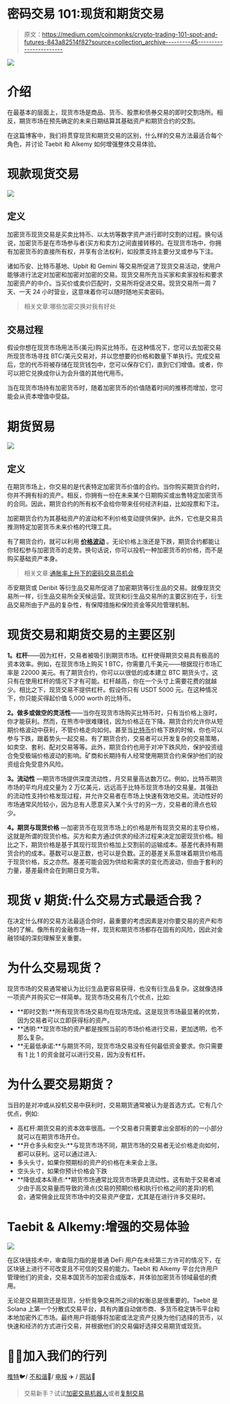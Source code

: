 # 密码交易 101:现货和期货交易

> 原文：<https://medium.com/coinmonks/crypto-trading-101-spot-and-futures-843a82514f82?source=collection_archive---------45----------------------->

![](img/4a39900af71b1bed6665fb14b7d04289.png)

# 介绍

在最基本的层面上，现货市场是商品、货币、股票和债券交易的即时交割场所。相反，期货市场在预先确定的未来日期结算其基础资产和期货合约的交割。

在这篇博客中，我们将贯穿现货和期货交易的区别，什么样的交易方法最适合每个角色，并讨论 Taebit 和 Alkemy 如何增强整体交易体验。

# 现款现货交易

![](img/8463841f9a04a40298dd5ffe409fa6ca.png)

## 定义

加密货币现货交易是买卖比特币、以太坊等数字资产进行即时交割的过程。换句话说，加密货币是在市场参与者(买方和卖方)之间直接转移的。在现货市场中，你拥有加密货币的直接所有权，并享有合法权利，如投票支持主要分叉或参与下注。

诸如币安、比特币基地、Upbit 和 Gemini 等交易所促进了现货交易活动，使用户能够进行法定对加密和加密对加密的交易。现货交易所充当买家和卖家投标和要求加密资产的中介。当买价或卖价匹配时，交易所将促进交易。现货交易所一周 7 天、一天 24 小时营业，这意味着你可以随时随地买卖密码。

> 相关文章:哪些加密交换对我有好处

## 交易过程

假设你想在现货市场用法币(美元)购买比特币。在这种情况下，您可以去加密交易所现货市场寻找 BTC/美元交易对，并以您想要的价格和数量下单执行。完成交易后，您的代币将被存储在现货钱包中，您可以保存它们，直到它们增值。或者，你可以把它兑换成你认为会升值的其他代用币。

当在现货市场持有加密货币时，随着加密货币的价值随着时间的推移而增加，您可能会从资本增值中受益。

# 期货贸易

![](img/45c1ea0c50a5c0fc4a0ec5b19ab504f2.png)

## 定义

在期货市场上，你交易的是代表特定加密货币价值的合约。当你购买期货合约时，你并不拥有标的资产。相反，你拥有一份在未来某个日期购买或出售特定加密货币的合同。因此，期货合约的所有权不会给你带来任何经济利益，比如投票和下注。

加密期货合约为其基础资产的波动和不利价格变动提供保护。此外，它也是交易员推测特定加密货币未来价格的代理工具。

有了期货合约，就可以利用 [**价格波动**](/towards-data-science/when-should-i-buy-bitcoin-a-simple-way-to-mitigate-price-volatility-7740e537c694) 。无论价格上涨还是下跌，期货合约都能让你轻松参与加密货币的走势。换句话说，你可以投机一种加密货币的价格，而不是购买基础资产本身。

> 相关文章:[通胀率上升下的密码交易员机会](/@taebitdex/opportunity-for-crypto-traders-under-rising-inflation-rates-26194cb35664)

币安期货或 Deribit 等衍生品交易所促进了加密期货等衍生品的交易。就像现货交易所一样，衍生品交易所全天候运营。现货和衍生品交易所的主要区别在于，衍生品交易所由于产品的复杂性，有保障措施和保险资金等风险管理机制。

# 现货交易和期货交易的主要区别

**1。杠杆**——因为杠杆，交易者被吸引到期货市场。杠杆使得期货交易具有极高的资本效率。例如，在现货市场上购买 1 BTC，你需要几千美元——根据现行市场汇率是 22000 美元。有了期货合约，你可以以很低的成本建立 BTC 期货头寸。这只有在使用杠杆的情况下才有可能。杠杆越高，你在一个头寸上需要花费的就越少。相比之下，现货交易不提供杠杆。假设你只有 USDT 5000 元。在这种情况下，你只能买得起价值 5,000 worth 的比特币。

**2。做多或做空的灵活性**——当你在现货市场购买比特币时，只有当价格上涨时，你才能获利。然而，在熊市中很难赚钱，因为价格正在下降。期货合约允许你从短期价格波动中获利，不管价格走向如何。甚至当[比特币](https://www.binance.com/en/price/bitcoin)价格下跌的时候，你也可以参与下跌，跟着势头一起交易。有了期货合约，交易者可以开发复杂的交易策略，如卖空、套利、配对交易等等。此外，期货合约也用于对冲下跌风险，保护投资组合免受极端价格波动的影响。矿商和长期持有人经常使用期货合约来保护他们的投资组合免受意外风险。

**3。流动性** —期货市场提供深度流动性，月交易量高达数万亿。例如，比特币期货市场的平均月成交量为 2 万亿美元，远远高于比特币现货市场的交易量。其强劲的流动性支持价格发现过程，并允许交易者在市场上快速有效地交易。流动性好的市场通常风险较小，因为总有人愿意买入某个头寸的另一方，交易者的滑点也较少。

**4。期货与现货价格** —加密货币在现货市场上的价格是所有现货交易的主导价格，这就是所谓的现货价格。买方和卖方通过供求的经济过程来决定加密现货价格。相比之下，期货价格是基于其现行现货价格加上交割前的运输成本。基差代表持有期货合约的成本。基数可以是正数，也可以是负数。正的基差关系意味着期货价格高于现货价格，反之亦然。基差可能会因为供给和需求的变化而波动，但由于套利的力量，基差最终会在到期日变为零。

# 现货 v 期货:什么交易方式最适合我？

在决定什么样的交易方法最适合你时，最重要的考虑因素是对你要交易的资产和市场的了解。像所有的金融市场一样，现货和期货市场都存在固有的风险，因此对金融领域的深刻理解至关重要。

# 为什么交易现货？

现货市场的交易通常被认为比衍生品更容易获得，也没有衍生品复杂。这就像选择一项资产并购买它一样简单。现货市场交易有几个优点，比如:

*   **即时交割:**所有现货市场交易均在现场完成。这是现货市场最显著的优势，因为交易者可以立即获得标的资产。
*   **透明:**现货市场的资产都是按照当前的市场价格进行交易，更加透明，也不那么复杂。
*   **无最低承诺:**与期货不同，现货市场交易没有任何最低资金要求。你只需要有 1 比 1 的资金就可以进行交易，因为没有杠杆。

# 为什么要交易期货？

当目的是对冲或从投机交易中获利时，交易期货通常被认为是首选方式。它有几个优点，例如:

*   高杠杆:期货交易的资本效率很高。一个交易者只需要拿出全部标的的一小部分就可以在期货市场开仓。
*   **开仓多头和空头:**与现货市场不同，期货市场的交易者无论价格走向如何，都可以获利。这可以通过进入:
*   多头头寸，如果你预期标的资产的价格在未来会上涨。
*   空头头寸，如果你预计价格会下跌
*   **降低成本&滑点:**期货市场通常比现货市场更具流动性。这有助于交易者减少由于高交易量而导致的滑点(交易的预期价格和执行价格之间的差异)的机会，通常佣金比现货市场中的交易资产便宜，尤其是在进行许多交易时。

# Taebit & Alkemy:增强的交易体验

![](img/0f8480095bbbcbaea65734bdd13a91a3.png)

在区块链技术中，审查阻力指的是普通 DeFi 用户在未经第三方许可的情况下，在区块链上进行不可改变且不可信的交易的能力。Taebit 和 Alkemy 平台允许用户管理他们的资金，交易本国货币的加密合成版本，并体验加密货币领域最低的费用。

无论是交易期货还是现货，分析竞争交易所之间的权衡总是很重要的。Taebit 是 Solana 上第一个分散式交易平台，具有内置自动做市商、多货币稳定铸币平台和本地加密外汇市场。最终用户将能够将加密或法定资产兑换为他们选择的货币，以快速和经济的方式进行交易，并根据他们的交易偏好选择交易期货或现货。

# 🧑‍🚀加入我们的行列

[推特](https://twitter.com/TaebitDEX?source=about_page-------------------------------------)🐦/ [不和谐](https://discord.gg/gBjqjFXmn2?source=about_page-------------------------------------)👾/ [电报](https://t.me/+4kkLYgMPtZw3NjJl?source=about_page-------------------------------------) ✈️ / [网站](https://taebit.io/?source=about_page-------------------------------------)🚀

> 交易新手？试试[加密交易机器人](/coinmonks/crypto-trading-bot-c2ffce8acb2a)或者[复制交易](/coinmonks/top-10-crypto-copy-trading-platforms-for-beginners-d0c37c7d698c)